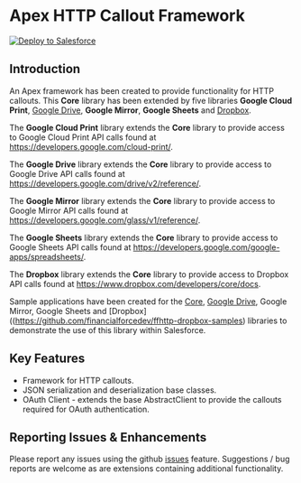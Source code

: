 Apex HTTP Callout Framework
===========================

<a href="https://githubsfdeploy.herokuapp.com?owner=financialforcedev&repo=ffhttp-core">
    <img alt="Deploy to Salesforce"
        src="https://raw.githubusercontent.com/afawcett/githubsfdeploy/master/src/main/webapp/resources/img/deploy.png">
</a>

Introduction
------------

An Apex framework has been created to provide functionality for HTTP callouts. This **Core** library has been extended by five libraries **Google Cloud Print**, [Google Drive](https://github.com/financialforcedev/ffhttp-googledrive), **Google Mirror**, **Google Sheets** and [Dropbox](https://github.com/financialforcedev/ffhttp-dropbox).

The **Google Cloud Print** library extends the **Core** library to provide access to Google Cloud Print API calls found at https://developers.google.com/cloud-print/.

The **Google Drive** library extends the **Core** library to provide access to Google Drive API calls found at https://developers.google.com/drive/v2/reference/.

The **Google Mirror** library extends the **Core** library to provide access to Google Mirror API calls found at https://developers.google.com/glass/v1/reference/.

The **Google Sheets** library extends the **Core** library to provide access to Google Sheets API calls found at https://developers.google.com/google-apps/spreadsheets/.

The **Dropbox** library extends the **Core** library to provide access to Dropbox API calls found at https://www.dropbox.com/developers/core/docs.

Sample applications have been created for the [Core](https://github.com/financialforcedev/ffhttp-core-samples), [Google Drive](https://github.com/financialforcedev/ffhttp-googledrive-samples), Google Mirror, Google Sheets and [Dropbox]((https://github.com/financialforcedev/ffhttp-dropbox-samples) libraries to demonstrate the use of this library within Salesforce.

Key Features
------------
+ Framework for HTTP callouts.
+ JSON serialization and deserialization base classes.
+ OAuth Client - extends the base AbstractClient to provide the callouts required for OAuth authentication.

Reporting Issues & Enhancements
-------------------------------
Please report any issues using the github [issues](https://github.com/financialforcedev/ffhttp-core/issues) feature. Suggestions / bug reports are welcome as are extensions containing additional functionality.
